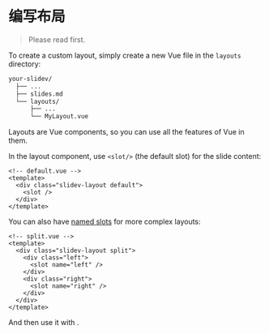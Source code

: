 # 编写布局

> Please read <LinkInline link="guide/layout" /> first.

To create a custom layout, simply create a new Vue file in the `layouts` directory:

```bash
your-slidev/
  ├── ...
  ├── slides.md
  └── layouts/
      ├── ...
      └── MyLayout.vue
```

Layouts are Vue components, so you can use all the features of Vue in them.

In the layout component, use `<slot/>` (the default slot) for the slide content:

```vue
<!-- default.vue -->
<template>
  <div class="slidev-layout default">
    <slot />
  </div>
</template>
```

You can also have [named slots](https://vuejs.org/guide/components/slots.html) for more complex layouts:

```vue
<!-- split.vue -->
<template>
  <div class="slidev-layout split">
    <div class="left">
      <slot name="left" />
    </div>
    <div class="right">
      <slot name="right" />
    </div>
  </div>
</template>
```

And then use it with <LinkInline link="feature/slot-sugar" />.

